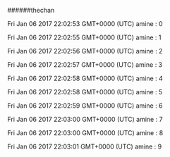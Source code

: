 ######thechan

Fri Jan 06 2017 22:02:53 GMT+0000 (UTC) amine : 0

Fri Jan 06 2017 22:02:55 GMT+0000 (UTC) amine : 1

Fri Jan 06 2017 22:02:56 GMT+0000 (UTC) amine : 2

Fri Jan 06 2017 22:02:57 GMT+0000 (UTC) amine : 3

Fri Jan 06 2017 22:02:58 GMT+0000 (UTC) amine : 4

Fri Jan 06 2017 22:02:58 GMT+0000 (UTC) amine : 5

Fri Jan 06 2017 22:02:59 GMT+0000 (UTC) amine : 6

Fri Jan 06 2017 22:03:00 GMT+0000 (UTC) amine : 7

Fri Jan 06 2017 22:03:00 GMT+0000 (UTC) amine : 8

Fri Jan 06 2017 22:03:01 GMT+0000 (UTC) amine : 9

